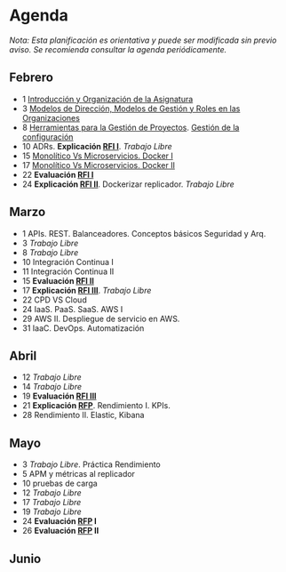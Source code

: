 # Agenda

*Nota: Esta planificación es orientativa y puede ser modificada sin previo aviso. Se recomienda consultar la agenda periódicamente.*

## Febrero

* 1 [Introducción y Organización de la Asignatura](Introduccion.md)
* 3 [Modelos de Dirección, Modelos de Gestión y Roles en las Organizaciones](Organizaciones.md)
* 8 [Herramientas para la Gestión de Proyectos](Herramientas-Gestion-Proyectos.md). [Gestión de la configuración](Gestion-Configuracion.md)
* 10 ADRs. __Explicación [RFI I](RFI/RFI-I.md)__. *Trabajo Libre*
* 15 [Monolítico Vs Microservicios. Docker I](Docker.md)
* 17 [Monolítico Vs Microservicios. Docker II](Docker.md)
* 22 __Evaluación [RFI I](RFI/RFI-I.md)__
* 24 __Explicación [RFI II](RFI/RFI-II.md)__. Dockerizar replicador. *Trabajo Libre*

## Marzo

* 1 APIs. REST. Balanceadores. Conceptos básicos Seguridad y Arq.
* 3 *Trabajo Libre*
* 8 *Trabajo Libre*
* 10 Integración Continua I
* 11 Integración Continua II
* 15 __Evaluación [RFI II](RFI/RFI-II.md)__
* 17 __Explicación [RFI III](RFI/RFI-III.md)__. *Trabajo Libre*
* 22 CPD VS Cloud
* 24 IaaS. PaaS. SaaS. AWS I
* 29 AWS II. Despliegue de servicio en AWS.
* 31 IaaC. DevOps. Automatización


## Abril

* 12 *Trabajo Libre*
* 14 *Trabajo Libre*
* 19 __Evaluación [RFI III](RFI/RFI-III.md)__
* 21 __Explicación [RFP](RFP/RFP.md)__. Rendimiento I. KPIs.
* 28 Rendimiento II. Elastic, Kibana

## Mayo

* 3 *Trabajo Libre*. Práctica Rendimiento
* 5 APM y métricas al replicador
* 10 pruebas de carga
* 12 *Trabajo Libre*
* 17 *Trabajo Libre*
* 19 *Trabajo Libre*
* 24 __Evaluación [RFP](RFP/RFP.md) I__
* 26 __Evaluación [RFP](RFP/RFP.md) II__

## Junio
